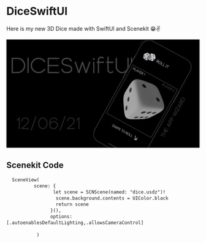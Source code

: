 # DiceSwiftUI
Here is my new 3D Dice made with SwiftUI and Scenekit 😁✌️

![Image of Dice](https://github.com/TheAppWizard/DiceSwiftUI/blob/main/dice.png)

## Scenekit Code
```
  SceneView(
          scene: {
                 let scene = SCNScene(named: "dice.usdz")!
                  scene.background.contents = UIColor.black
                  return scene
                }(),
                options: [.autoenablesDefaultLighting,.allowsCameraControl]
                
           )
```
